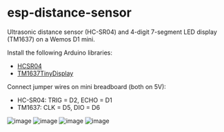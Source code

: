 # esp-distance-sensor
Ultrasonic distance sensor (HC-SR04) and 4-digit 7-segment LED display (TM1637) on a Wemos D1 mini.

Install the following Arduino libraries:
- [HCSR04](https://github.com/Martinsos/arduino-lib-hc-sr04)
- [TM1637TinyDisplay](https://github.com/jasonacox/TM1637TinyDisplay)

Connect jumper wires on mini breadboard (both on 5V):
- HC-SR04: TRIG = D2, ECHO = D1
- TM1637: CLK = D5, DIO = D6

![image](https://user-images.githubusercontent.com/493741/158905022-e630a85b-c96c-48a4-bf7e-05835f2802c3.png)
![image](https://user-images.githubusercontent.com/493741/158905070-fe12307f-c9b0-4e82-b145-227535b9ba78.png)
![image](https://user-images.githubusercontent.com/493741/158905214-a718f023-bf45-4fd8-b416-b4149c7270d2.png)
![image](https://user-images.githubusercontent.com/493741/158909079-f1c0595b-ac21-4b6f-bb29-be2c50385c56.png)
